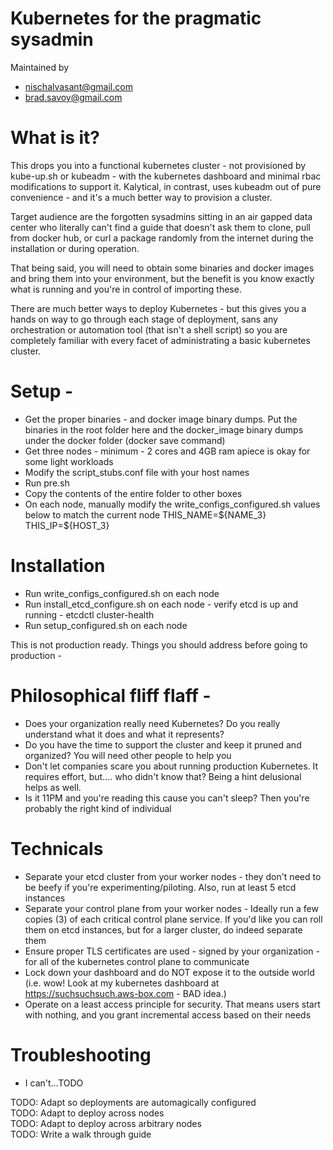 
Kubernetes for the pragmatic sysadmin
==========
Maintained by 
* nischalvasant@gmail.com  
* brad.savoy@gmail.com  

What is it?
==========
This drops you into a functional kubernetes cluster - not provisioned by kube-up.sh or kubeadm - with the kubernetes dashboard and minimal rbac modifications to support it. Kalytical, in contrast, uses kubeadm out of pure convenience - and it's a much better way to provision a cluster.

Target audience are the forgotten sysadmins sitting in an air gapped data center who literally can't find a guide that doesn't ask them to clone, pull from docker hub, or curl a package randomly from the internet during the installation or during operation.

That being said, you will need to obtain some binaries and docker images and bring them into your environment, but the benefit is you know exactly what is running and you're in control of importing these.

There are much better ways to deploy Kubernetes - but this gives you a hands on way to go through each stage of deployment, sans any orchestration or automation tool (that isn't a shell script) so you are completely familiar with every facet of administrating a basic kubernetes cluster. 


Setup -
========
* Get the proper binaries - and docker image binary dumps. Put the binaries in the root folder here and the docker_image binary dumps under the docker folder (docker save command)  
* Get three nodes - minimum - 2 cores and 4GB ram apiece is okay for some light workloads  
* Modify the script_stubs.conf file with your host names  
* Run pre.sh  	
* Copy the contents of the entire folder to other boxes  
* On each node, manually modify the write_configs_configured.sh values below to match the current node
			THIS_NAME=\${NAME_3}
			THIS_IP=\${HOST_3}
			
		
Installation
========
* Run write_configs_configured.sh on each node  
* Run install_etcd_configure.sh on each node - verify etcd is up and running - etcdctl cluster-health  
* Run setup_configured.sh on each node
		
	

This is not production ready. Things you should address before going to production -

Philosophical fliff flaff - 
========
* Does your organization really need Kubernetes? Do you really understand what it does and what it represents?  
* Do you have the time to support the cluster and keep it pruned and organized? You will need other people to help you  
* Don't let companies scare you about running production Kubernetes. It requires effort, but.... who didn't know that? Being a hint delusional helps as well.  
* Is it 11PM and you're reading this cause you can't sleep? Then you're probably the right kind of individual
	
Technicals
=======
* Separate your etcd cluster from your worker nodes - they don't need to be beefy if you're experimenting/piloting. Also, run at least 5 etcd instances  
* Separate your control plane from your worker nodes - Ideally run a few copies (3) of each critical control plane service. If you'd like you can roll them on etcd instances, but for a larger cluster, do indeed separate them  
* Ensure proper TLS certificates are used - signed by your organization - for all of the kubernetes control plane to communicate  
* Lock down your dashboard and do NOT expose it to the outside world (i.e. wow! Look at my kubernetes dashboard at https://suchsuchsuch.aws-box.com - BAD idea.)
* Operate on a least access principle for security. That means users start with nothing, and you grant incremental access based on their needs  
	

Troubleshooting
============
* I can't...TODO

TODO: Adapt so deployments are automagically configured  
TODO: Adapt to deploy across nodes  
TODO: Adapt to deploy across arbitrary nodes  
TODO: Write a walk through guide
